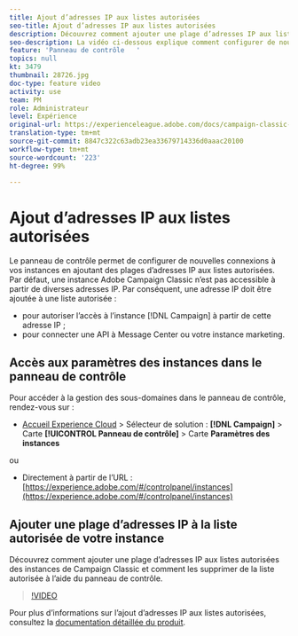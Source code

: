 ```yaml
---
title: Ajout d’adresses IP aux listes autorisées
seo-title: Ajout d’adresses IP aux listes autorisées
description: Découvrez comment ajouter une plage d’adresses IP aux listes autorisées des instances de Campaign Classic et comment les supprimer de la liste autorisée à l’aide du panneau de contrôle.
seo-description: La vidéo ci-dessous explique comment configurer de nouvelles connexions à vos instances en ajoutant des plages d’adresses IP aux listes autorisées.
feature: 'Panneau de contrôle   '
topics: null
kt: 3479
thumbnail: 28726.jpg
doc-type: feature video
activity: use
team: PM
role: Administrateur
level: Expérience
original-url: https://experienceleague.adobe.com/docs/campaign-classic-learn/tutorials/administrating/control-panel-acc/ip-whitelisting.html,https://experienceleague.adobe.com/docs/campaign-classic-learn/tutorials/administrating/control-panel-acc/ip-allow-listing.html
translation-type: tm+mt
source-git-commit: 8847c322c63adb23ea33679714336d0aaac20100
workflow-type: tm+mt
source-wordcount: '223'
ht-degree: 99%

---
```



# Ajout d’adresses IP aux listes autorisées

Le panneau de contrôle permet de configurer de nouvelles connexions à vos instances en ajoutant des plages d’adresses IP aux listes autorisées. Par défaut, une instance Adobe Campaign Classic n’est pas accessible à partir de diverses adresses IP. Par conséquent, une adresse IP doit être ajoutée à une liste autorisée :

* pour autoriser l’accès à l’instance [!DNL Campaign] à partir de cette adresse IP ;
* pour connecter une API à Message Center ou votre instance marketing.

## Accès aux paramètres des instances dans le panneau de contrôle

Pour accéder à la gestion des sous-domaines dans le panneau de contrôle, rendez-vous sur :

* [Accueil Experience Cloud](https://experience.adobe.com/#/home) > Sélecteur de solution : **[!DNL Campaign]** > Carte **[!UICONTROL Panneau de contrôle]** > Carte **Paramètres des instances**

ou
* Directement à partir de l’URL : [https://experience.adobe.com/#/controlpanel/instances](https://experience.adobe.com/#/controlpanel/instances)

## Ajouter une plage d’adresses IP à la liste autorisée de votre instance

Découvrez comment ajouter une plage d’adresses IP aux listes autorisées des instances de Campaign Classic et comment les supprimer de la liste autorisée à l’aide du panneau de contrôle.

>[!VIDEO](https://video.tv.adobe.com/v/28726?quality=12)

Pour plus d’informations sur l’ajout d’adresses IP aux listes autorisées, consultez la [documentation détaillée du produit](https://helpx.adobe.com/fr/campaign/kb/control-panel-instance-settings.html).
